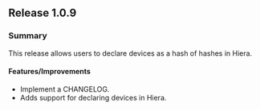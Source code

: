 ## Release 1.0.9

### Summary
This release allows users to declare devices as a hash of hashes in Hiera.

#### Features/Improvements

- Implement a CHANGELOG.
- Adds support for declaring devices in Hiera.
